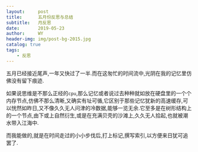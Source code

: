 ```yaml
---
layout:     post
title:      五月份反思与总结
subtitle:   月反思
date:       2019-05-23
author:     WY
header-img: img/post-bg-2015.jpg
catalog: true
tags:
    - 反思
---
```


​	五月已经接近尾声,一年又快过了一半.而在这匆忙的时间流中,光阴在我的记忆里仿佛没有留下痕迹.

​	如果说思维是不那么正经的`cpu`,那么记忆或者说过去种种就如放在硬盘里的一个个内存节点,仿佛不那么清晰,又确实有址可循,它区别于那些记忆犹新的高速缓存,可以恍然如昨日,又不像久久无人问津的冷数据,能够一览无余.它至多是在树形结构上的一个节点,由下或上自然衍生,或是在充满贝壳的沙滩上,久久无人拾起,也就被潮水带入江海中.

​	而我能做的,就是在时间走过的小小步伐后,打上标记,撰写索引,以方便来日犹可追罢了.

​	

​	